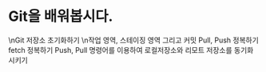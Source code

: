 # Git을 배워봅시다.
\nGit 저장소 초기화하기
\n작업 영역, 스테이징 영역 그리고 커밋
Pull, Push 정복하기
fetch 정복하기
Push, Pull 명령어를 이용하여 로컬저장소와 리모트 저장소를 동기화 시키기